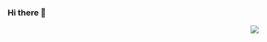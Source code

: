 ### Hi there 👋
<p align="right">
<a href="https://visitor-badge-reloaded.herokuapp.com/badge?page_id=frte-nsk&color=6A54DF&style=flat&logo=Github&text=views">
  <img src="https://visitor-badge-reloaded.herokuapp.com/badge?page_id=frte-nsk&color=6A54DF&style=flat&logo=Github&text=views"/>
</a>
</p>
<!--
**frte-nsk/frte-nsk** is a ✨ _special_ ✨ repository because its `README.md` (this file) appears on your GitHub profile.

Here are some ideas to get you started:

- 🔭 I’m currently working on ...
- 🌱 I’m currently learning ...
- 👯 I’m looking to collaborate on ...
- 🤔 I’m looking for help with ...
- 💬 Ask me about ...
- 📫 How to reach me: ...
- 😄 Pronouns: ...
- ⚡ Fun fact: ...
-->
